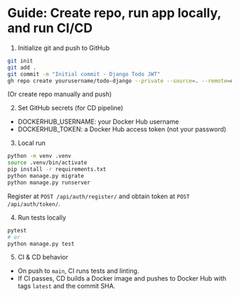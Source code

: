 # Guide: Create repo, run app locally, and run CI/CD

1. Initialize git and push to GitHub
```bash
git init
git add .
git commit -m "Initial commit - Django Todo JWT"
gh repo create yourusername/todo-django --private --source=. --remote=origin --push
```
(Or create repo manually and push)

2. Set GitHub secrets (for CD pipeline)
- DOCKERHUB_USERNAME: your Docker Hub username
- DOCKERHUB_TOKEN: a Docker Hub access token (not your password)

3. Local run
```bash
python -m venv .venv
source .venv/bin/activate
pip install -r requirements.txt
python manage.py migrate
python manage.py runserver
```
Register at `POST /api/auth/register/` and obtain token at `POST /api/auth/token/`.

4. Run tests locally
```bash
pytest
# or
python manage.py test
```

5. CI & CD behavior
- On push to `main`, CI runs tests and linting.
- If CI passes, CD builds a Docker image and pushes to Docker Hub with tags `latest` and the commit SHA.
